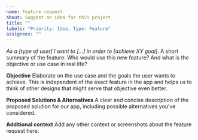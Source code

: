 ```yaml
---
name: Feature request
about: Suggest an idea for this project
title: ""
labels: "Priority: Idea, Type: Feature"
assignees: ""
---
```


_As a [type of user] I want to [...] in order to [achieve XY goal]._
A short summary of the feature: Who would use this new feature? And what is the objective or use case in real life?

**Objective**
Elaborate on the use case and the goals the user wants to achieve. This is independent of the exact feature in the app and helps us to think of other designs that might serve that objective even better.

**Proposed Solutions & Alternatives**
A clear and concise description of the proposed solution for our app, including possible alternatives you've considered.

**Additional context**
Add any other context or screenshots about the feature request here.
